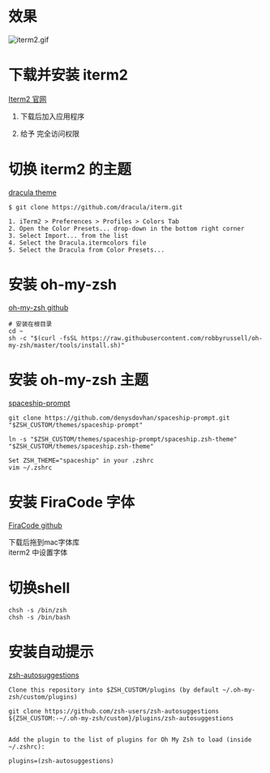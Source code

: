 
# 效果

![iterm2.gif](images/iterm2.gif)

# 下载并安装 iterm2

[Iterm2 官网](https://www.iterm2.com/)  

1. 下载后加入应用程序  

2. 给予 完全访问权限

# 切换 iterm2 的主题

[dracula theme](https://draculatheme.com/iterm/)
```
$ git clone https://github.com/dracula/iterm.git

1. iTerm2 > Preferences > Profiles > Colors Tab
2. Open the Color Presets... drop-down in the bottom right corner
3. Select Import... from the list
4. Select the Dracula.itermcolors file
5. Select the Dracula from Color Presets...
```

# 安装 oh-my-zsh



[oh-my-zsh github](https://github.com/robbyrussell/oh-my-zsh)  
```
# 安装在根目录
cd ~
sh -c "$(curl -fsSL https://raw.githubusercontent.com/robbyrussell/oh-my-zsh/master/tools/install.sh)"
```

# 安装 oh-my-zsh 主题

[spaceship-prompt](https://github.com/denysdovhan/spaceship-prompt)  
```
git clone https://github.com/denysdovhan/spaceship-prompt.git "$ZSH_CUSTOM/themes/spaceship-prompt"

ln -s "$ZSH_CUSTOM/themes/spaceship-prompt/spaceship.zsh-theme" "$ZSH_CUSTOM/themes/spaceship.zsh-theme"

Set ZSH_THEME="spaceship" in your .zshrc
vim ~/.zshrc
```

# 安装 FiraCode 字体

[FiraCode github](https://github.com/tonsky/FiraCode)  

下载后拖到mac字体库  
iterm2 中设置字体

# 切换shell
```
chsh -s /bin/zsh
chsh -s /bin/bash
```

# 安装自动提示
[zsh-autosuggestions](https://github.com/zsh-users/zsh-autosuggestions/blob/master/INSTALL.md)  
```
Clone this repository into $ZSH_CUSTOM/plugins (by default ~/.oh-my-zsh/custom/plugins)  

git clone https://github.com/zsh-users/zsh-autosuggestions ${ZSH_CUSTOM:-~/.oh-my-zsh/custom}/plugins/zsh-autosuggestions


Add the plugin to the list of plugins for Oh My Zsh to load (inside ~/.zshrc):  

plugins=(zsh-autosuggestions)  
```

